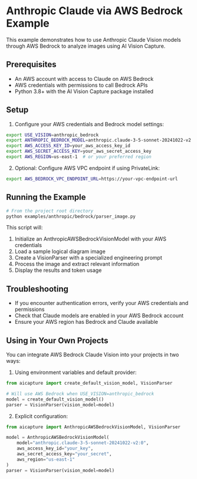 # Anthropic Claude via AWS Bedrock Example

This example demonstrates how to use Anthropic Claude Vision models through AWS Bedrock to analyze images using AI Vision Capture.

## Prerequisites

- An AWS account with access to Claude on AWS Bedrock
- AWS credentials with permissions to call Bedrock APIs
- Python 3.8+ with the AI Vision Capture package installed

## Setup

1. Configure your AWS credentials and Bedrock model settings:

```bash
export USE_VISION=anthropic_bedrock
export ANTHROPIC_BEDROCK_MODEL=anthropic.claude-3-5-sonnet-20241022-v2:0
export AWS_ACCESS_KEY_ID=your_aws_access_key_id
export AWS_SECRET_ACCESS_KEY=your_aws_secret_access_key
export AWS_REGION=us-east-1  # or your preferred region
```

2. Optional: Configure AWS VPC endpoint if using PrivateLink:

```bash
export AWS_BEDROCK_VPC_ENDPOINT_URL=https://your-vpc-endpoint-url
```

## Running the Example

```bash
# From the project root directory
python examples/anthropic/bedrock/parser_image.py
```

This script will:
1. Initialize an AnthropicAWSBedrockVisionModel with your AWS credentials
2. Load a sample logical diagram image
3. Create a VisionParser with a specialized engineering prompt
4. Process the image and extract relevant information
5. Display the results and token usage

## Troubleshooting

- If you encounter authentication errors, verify your AWS credentials and permissions
- Check that Claude models are enabled in your AWS Bedrock account
- Ensure your AWS region has Bedrock and Claude available

## Using in Your Own Projects

You can integrate AWS Bedrock Claude Vision into your projects in two ways:

1. Using environment variables and default provider:

```python
from aicapture import create_default_vision_model, VisionParser

# Will use AWS Bedrock when USE_VISION=anthropic_bedrock
model = create_default_vision_model()
parser = VisionParser(vision_model=model)
```

2. Explicit configuration:

```python
from aicapture import AnthropicAWSBedrockVisionModel, VisionParser

model = AnthropicAWSBedrockVisionModel(
    model="anthropic.claude-3-5-sonnet-20241022-v2:0",
    aws_access_key_id="your_key",
    aws_secret_access_key="your_secret",
    aws_region="us-east-1"
)
parser = VisionParser(vision_model=model)
``` 